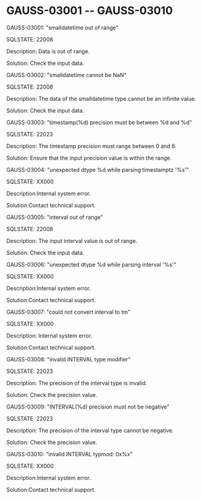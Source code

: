 # GAUSS-03001 -- GAUSS-03010<a name="EN-US_TOPIC_0302073108"></a>

GAUSS-03001: "smalldatetime out of range"

SQLSTATE: 22008

Description: Data is out of range.

Solution: Check the input data.

GAUSS-03002: "smalldatetime cannot be NaN"

SQLSTATE: 22008

Description: The data of the smalldatetime type cannot be an infinite value.

Solution: Check the input data.

GAUSS-03003: "timestamp\(%d\) precision must be between %d and %d"

SQLSTATE: 22023

Description: The timestamp precision must range between 0 and 6.

Solution: Ensure that the input precision value is within the range.

GAUSS-03004: "unexpected dtype %d while parsing timestamptz '%s'"

SQLSTATE: XX000

Description:Internal system error.

Solution:Contact technical support.

GAUSS-03005: "interval out of range"

SQLSTATE: 22008

Description: The input interval value is out of range.

Solution: Check the input data.

GAUSS-03006: "unexpected dtype %d while parsing interval '%s'"

SQLSTATE: XX000

Description:Internal system error.

Solution:Contact technical support.

GAUSS-03007: "could not convert interval to tm"

SQLSTATE: XX000

Description: Internal system error.

Solution:Contact technical support.

GAUSS-03008: "invalid INTERVAL type modifier"

SQLSTATE: 22023

Description: The precision of the interval type is invalid.

Solution: Check the precision value.

GAUSS-03009: "INTERVAL\(%d\) precision must not be negative"

SQLSTATE: 22023

Description: The precision of the interval type cannot be negative.

Solution: Check the precision value.

GAUSS-03010: "invalid INTERVAL typmod: 0x%x"

SQLSTATE: XX000

Description:Internal system error.

Solution:Contact technical support.

